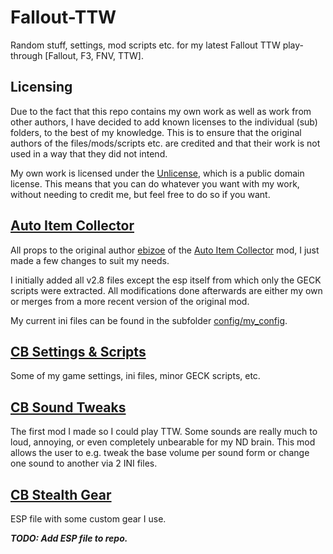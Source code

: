 # Fallout-TTW
Random stuff, settings, mod scripts etc. for my latest Fallout TTW play-through [Fallout, F3, FNV, TTW].


## Licensing

Due to the fact that this repo contains my own work as well as work from other authors, I have decided to add known licenses to the individual (sub) folders, to the best of my knowledge. This is to ensure that the original authors of the files/mods/scripts etc. are credited and that their work is not used in a way that they did not intend.

My own work is licensed under the [Unlicense](https://unlicense.org/), which is a public domain license. This means that you can do whatever you want with my work, without needing to credit me, but feel free to do so if you want.


## [Auto Item Collector](./Auto%20Item%20Collector/)

All props to the original author [ebizoe](https://www.nexusmods.com/newvegas/users/627838) of the [Auto Item Collector](https://www.nexusmods.com/newvegas/mods/77775) mod, I just made a few changes to suit my needs.

I initially added all v2.8 files except the esp itself from which only the GECK scripts were extracted. All modifications done afterwards are either my own or merges from a more recent version of the original mod.

My current ini files can be found in the subfolder [config/my_config](./Auto%20Item%20Collector/config/my_config/).


## [CB Settings & Scripts](./CB%20Settings%20&%20Scripts/)

Some of my game settings, ini files, minor GECK scripts, etc.


## [CB Sound Tweaks](./CB%20Sound%20Tweaks/)

The first mod I made so I could play TTW. Some sounds are really much to loud, annoying, or even completely unbearable for my ND brain. This mod allows the user to e.g. tweak the base volume per sound form or change one sound to another via 2 INI files.


## [CB Stealth Gear](./CB%20Stealth%20Gear/)

ESP file with some custom gear I use.

***TODO: Add ESP file to repo.***
